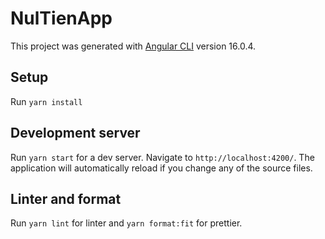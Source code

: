 # NulTienApp

This project was generated with [Angular CLI](https://github.com/angular/angular-cli) version 16.0.4.

## Setup

Run `yarn install`

## Development server

Run `yarn start` for a dev server. Navigate to `http://localhost:4200/`. The application will automatically reload if you change any of the source files.

## Linter and format

Run `yarn lint` for linter and `yarn format:fit` for prettier.
